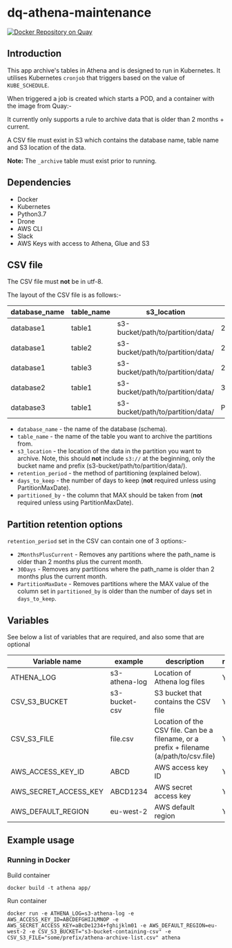 # dq-athena-maintenance

[![Docker Repository on Quay](https://quay.io/repository/ukhomeofficedigital/dq-athena-maintenance "Docker Repository on Quay")](https://quay.io/repository/ukhomeofficedigital/dq-athena-maintenance)

## Introduction
This app archive's tables in Athena and is designed to run in Kubernetes. It utilises Kubernetes `cronjob` that triggers based on the value of `KUBE_SCHEDULE`.

When triggered a job is created which starts a POD, and a container with the image from Quay:-

It currently only supports a rule to archive data that is older than 2 months + current.

A CSV file must exist in S3 which contains the database name, table name and S3 location of the data.

**Note:** The `_archive` table must exist prior to running.

## Dependencies

- Docker
- Kubernetes
- Python3.7
- Drone
- AWS CLI
- Slack
- AWS Keys with access to Athena, Glue and S3

## CSV file
The CSV file must **not** be in utf-8.

The layout of the CSV file is as follows:-

|  database_name  |  table_name  |             s3_location             |  retention_period  | days_to_keep | partitioned_by |
| --------------- | ------------ | ----------------------------------- | ------------------ | ------------ | -------------- |
|    database1    |    table1    | s3-bucket/path/to/partition/data/   | 2MonthsPlusCurrent |              |                |
|    database1    |    table2    | s3-bucket/path/to/partition/data/   | 2MonthsPlusCurrent |              |                |
|    database1    |    table3    | s3-bucket/path/to/partition/data/   | 2MonthsPlusCurrent |              |                |
|    database2    |    table1    | s3-bucket/path/to/partition/data/   | 30Days             |              |                |
|    database3    |    table1    | s3-bucket/path/to/partition/data/   | PartitionMaxDate   | 30           | date_local     |

* `database_name`    - the name of the database (schema).
* `table_name`       - the name of the table you want to archive the partitions from.
* `s3_location`      - the location of the data in the partition you want to archive. Note, this should **not** include  `s3://` at the beginning, only the bucket name and prefix (s3-bucket/path/to/partition/data/).
* `retention_period` - the method of partitioning (explained below).
* `days_to_keep`     - the number of days to keep (**not** required unless using PartitionMaxDate).
* `partitioned_by`   - the column that MAX should be taken from (**not** required unless using PartitionMaxDate).

## Partition retention options
`retention_period` set in the CSV can contain one of 3 options:-

* `2MonthsPlusCurrent` - Removes any partitions where the path_name is older than 2 months plus the current month.
* `30Days`             - Removes any partitions where the path_name is older than 2 months plus the current month.
* `PartitionMaxDate`   - Removes partitions where the MAX value of the column set in `partitioned_by` is older than the number of days set in `days_to_keep`.


## Variables
See below a list of variables that are required, and also some that are optional

|  Variable name           |    example    | description                                                                                     | required |
| ------------------------ | ------------- | ------------------------------------------------------------------------------------------------| -------- |
|    ATHENA_LOG            | s3-athena-log | Location of Athena log files                                                                    |    Y     |
|    CSV_S3_BUCKET         | s3-bucket-csv | S3 bucket that contains the CSV file                                                            |    Y     |
|    CSV_S3_FILE           | file.csv      | Location of the CSV file. Can be a filename, or a prefix + filename (a/path/to/csv.file)        |    Y     |
|    AWS_ACCESS_KEY_ID     | ABCD          | AWS access key ID                                                                               |    Y     |
|    AWS_SECRET_ACCESS_KEY | ABCD1234      | AWS secret access key                                                                           |    Y     |
|    AWS_DEFAULT_REGION    | eu-west-2     | AWS default region                                                                              |    Y     |    

## Example usage
### Running in Docker

Build container
```
docker build -t athena app/
```

Run container
```
docker run -e ATHENA_LOG=s3-athena-log -e AWS_ACCESS_KEY_ID=ABCDEFGHIJLMNOP -e AWS_SECRET_ACCESS_KEY=aBcDe1234+fghijklm01 -e AWS_DEFAULT_REGION=eu-west-2 -e CSV_S3_BUCKET="s3-bucket-containing-csv" -e CSV_S3_FILE="some/prefix/athena-archive-list.csv" athena
```
